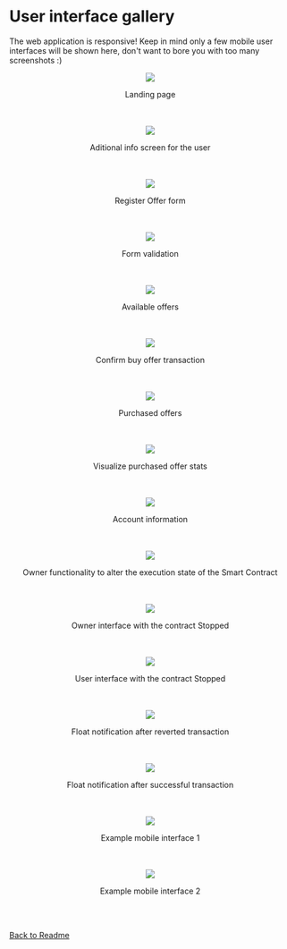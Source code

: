 # User interface gallery

The web application is responsive! Keep in mind only a few mobile user interfaces will be shown here, don't want to bore you with too many screenshots :)

<div style="text-align: center"><img src="./manual1.PNG"/></div>
<p style="text-align: center">Landing page</p>
<br/>
<br/>
<div style="text-align: center"><img src="./manual2.PNG"/></div>
<p style="text-align: center">Aditional info screen for the user</p>
<br/>
<br/>
<div style="text-align: center"><img src="./manual3.PNG"/></div>
<p style="text-align: center">Register Offer form</p>
<br/>
<br/>
<div style="text-align: center"><img src="./manual4.PNG"/></div>
<p style="text-align: center">Form validation</p>
<br/>
<br/>
<div style="text-align: center"><img src="./manual5.PNG"/></div>
<p style="text-align: center">Available offers</p>
<br/>
<br/>
<div style="text-align: center"><img src="./manual6.PNG"/></div>
<p style="text-align: center">Confirm buy offer transaction</p>
<br/>
<br/>
<div style="text-align: center"><img src="./manual7.PNG"/></div>
<p style="text-align: center">Purchased offers</p>
<br/>
<br/>
<div style="text-align: center"><img src="./manual8.PNG"/></div>
<p style="text-align: center">Visualize purchased offer stats</p>
<br/>
<br/>
<div style="text-align: center"><img src="./manual9.PNG"/></div>
<p style="text-align: center">Account information</p>
<br/>
<br/>
<div style="text-align: center"><img src="./manual10.PNG"/></div>
<p style="text-align: center">Owner functionality to alter the execution state of the Smart Contract</p>
<br/>
<br/>
<div style="text-align: center"><img src="./manual11.PNG"/></div>
<p style="text-align: center">Owner interface with the contract Stopped</p>
<br/>
<br/>
<div style="text-align: center"><img src="./manual12.PNG"/></div>
<p style="text-align: center">User interface with the contract Stopped</p>
<br/>
<br/>
<div style="text-align: center"><img src="./manual13.PNG"/></div>
<p style="text-align: center">Float notification after reverted transaction</p>
<br/>
<br/>
<div style="text-align: center"><img src="./manual14.PNG"/></div>
<p style="text-align: center">Float notification after successful transaction</p>
<br/>
<br/>
<div style="text-align: center"><img src="./Mobile1.JPG"/></div>
<p style="text-align: center">Example mobile interface 1</p>
<br/>
<br/>
<div style="text-align: center"><img src="./Mobile2.JPG"/></div>
<p style="text-align: center">Example mobile interface 2</p>
<br/>
<br/>

[Back to Readme](../Readme.md#smart-contract)
